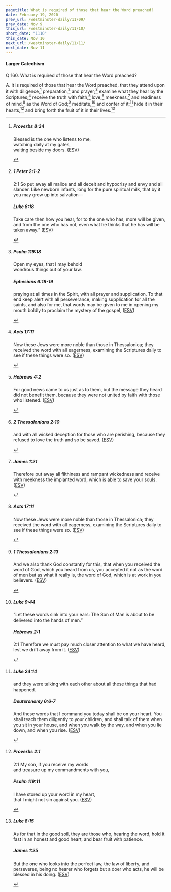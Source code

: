 ```yaml
---
pagetitle: What is required of those that hear the Word preached?
date: February 19, 2020
prev_url: /westminster-daily/11/09/
prev_date: Nov 9
this_url: /westminster-daily/11/10/
short_date: "1110"
this_date: Nov 10
next_url: /westminster-daily/11/11/
next_date: Nov 11
---
```


#### Larger Catechism

<span class="q">Q 160.</span> What is required of those that hear the Word preached?

<span class="q">A.</span> It is required of those that hear the Word preached, that they attend upon it with diligence,[^fnref:wlc1] preparation,[^fnref:wlc2] and prayer;[^fnref:wlc3] examine what they hear by the Scriptures;[^fnref:wlc4] receive the truth with faith,[^fnref:wlc5] love,[^fnref:wlc6] meekness,[^fnref:wlc7] and readiness of mind,[^fnref:wlc8] as the Word of God;[^fnref:wlc9] meditate,[^fnref:wlc10] and confer of it;[^fnref:wlc11] hide it in their hearts,[^fnref:wlc12] and bring forth the fruit of it in their lives.[^fnref:wlc13]


[^fnref:wlc1]: <div class="esv"><h5>Proverbs 8:34</h5> <div class="esv-text"><div class="block-indent"> <p class="line-group" id="p20008034.01-1">Blessed is the one who listens to me,<br /> <span class="indent"></span>watching daily at my gates,<br /> <span class="indent"></span>waiting beside my doors.  (<a href="http://www.esv.org" class="copyright">ESV</a>)</p> </div> </div> </div>

[^fnref:wlc2]: <div class="esv"><h5>1 Peter 2:1-2</h5> <div class="esv-text"> <p id="p60002001.08-1"><span class="chapter-num" id="v60002001-1">2:1&nbsp;</span>So put away all malice and all deceit and hypocrisy and envy and all slander. Like newborn infants, long for the pure spiritual milk, that by it you may grow up into salvation&#8212;</p> </div><h5>Luke 8:18</h5> <div class="esv-text"><p id="p42008018.01-2"><span class="woc">Take care then how you hear, for to the one who has, more will be given, and from the one who has not, even what he thinks that he has will be taken away.&#8221;</span>  (<a href="http://www.esv.org" class="copyright">ESV</a>)</p> </div> </div>

[^fnref:wlc3]: <div class="esv"><h5>Psalm 119:18</h5> <div class="esv-text"><div class="block-indent"> <p class="line-group" id="p19119018.01-1">Open my eyes, that I may behold<br /> <span class="indent"></span>wondrous things out of your law.</p> </div> </div><h5>Ephesians 6:18-19</h5> <div class="esv-text"><p id="p49006018.01-2">praying at all times in the Spirit, with all prayer and supplication. To that end keep alert with all perseverance, making supplication for all the saints, and also for me, that words may be given to me in opening my mouth boldly to proclaim the mystery of the gospel,  (<a href="http://www.esv.org" class="copyright">ESV</a>)</p> </div> </div>

[^fnref:wlc4]: <div class="esv"><h5>Acts 17:11</h5> <div class="esv-text"><p id="p44017011.01-1">Now these Jews were more noble than those in Thessalonica; they received the word with all eagerness, examining the Scriptures daily to see if these things were so.  (<a href="http://www.esv.org" class="copyright">ESV</a>)</p> </div> </div>

[^fnref:wlc5]: <div class="esv"><h5>Hebrews 4:2</h5> <div class="esv-text"><p id="p58004002.01-1">For good news came to us just as to them, but the message they heard did not benefit them, because they were not united by faith with those who listened.  (<a href="http://www.esv.org" class="copyright">ESV</a>)</p> </div> </div>

[^fnref:wlc6]: <div class="esv"><h5>2 Thessalonians 2:10</h5> <div class="esv-text"><p id="p53002010.01-1">and with all wicked deception for those who are perishing, because they refused to love the truth and so be saved.  (<a href="http://www.esv.org" class="copyright">ESV</a>)</p> </div> </div>

[^fnref:wlc7]: <div class="esv"><h5>James 1:21</h5> <div class="esv-text"><p id="p59001021.01-1">Therefore put away all filthiness and rampant wickedness and receive with meekness the implanted word, which is able to save your souls.  (<a href="http://www.esv.org" class="copyright">ESV</a>)</p> </div> </div>

[^fnref:wlc8]: <div class="esv"><h5>Acts 17:11</h5> <div class="esv-text"><p id="p44017011.01-1">Now these Jews were more noble than those in Thessalonica; they received the word with all eagerness, examining the Scriptures daily to see if these things were so.  (<a href="http://www.esv.org" class="copyright">ESV</a>)</p> </div> </div>

[^fnref:wlc9]: <div class="esv"><h5>1 Thessalonians 2:13</h5> <div class="esv-text"><p id="p52002013.01-1">And we also thank God constantly for this, that when you received the word of God, which you heard from us, you accepted it not as the word of men but as what it really is, the word of God, which is at work in you believers.  (<a href="http://www.esv.org" class="copyright">ESV</a>)</p> </div> </div>

[^fnref:wlc10]: <div class="esv"><h5>Luke 9:44</h5> <div class="esv-text"><p id="p42009044.01-1"><span class="woc">&#8220;Let these words sink into your ears: The Son of Man is about to be delivered into the hands of men.&#8221;</span></p> </div><h5>Hebrews 2:1</h5> <div class="esv-text"> <p id="p58002001.05-2"><span class="chapter-num" id="v58002001-2">2:1&nbsp;</span>Therefore we must pay much closer attention to what we have heard, lest we drift away from it.  (<a href="http://www.esv.org" class="copyright">ESV</a>)</p> </div> </div>

[^fnref:wlc11]: <div class="esv"><h5>Luke 24:14</h5> <div class="esv-text"><p id="p42024014.01-1">and they were talking with each other about all these things that had happened.</p> </div><h5>Deuteronomy 6:6-7</h5> <div class="esv-text"><p id="p05006006.01-2">And these words that I command you today shall be on your heart. You shall teach them diligently to your children, and shall talk of them when you sit in your house, and when you walk by the way, and when you lie down, and when you rise.  (<a href="http://www.esv.org" class="copyright">ESV</a>)</p> </div> </div>

[^fnref:wlc12]: <div class="esv"><h5>Proverbs 2:1</h5> <div class="esv-text"> <div class="block-indent"> <p class="line-group" id="p20002001.05-1"><span class="chapter-num" id="v20002001-1">2:1&nbsp;</span>My son, if you receive my words<br /> <span class="indent"></span>and treasure up my commandments with you,</p> </div> </div><h5>Psalm 119:11</h5> <div class="esv-text"><div class="block-indent"> <p class="line-group" id="p19119011.01-2">I have stored up your word in my heart,<br /> <span class="indent"></span>that I might not sin against you.  (<a href="http://www.esv.org" class="copyright">ESV</a>)</p> </div> </div> </div>

[^fnref:wlc13]: <div class="esv"><h5>Luke 8:15</h5> <div class="esv-text"><p id="p42008015.01-1"><span class="woc">As for that in the good soil, they are those who, hearing the word, hold it fast in an honest and good heart, and bear fruit with patience.</span></p> </div><h5>James 1:25</h5> <div class="esv-text"><p id="p59001025.01-2">But the one who looks into the perfect law, the law of liberty, and perseveres, being no hearer who forgets but a doer who acts, he will be blessed in his doing.  (<a href="http://www.esv.org" class="copyright">ESV</a>)</p> </div> </div>

